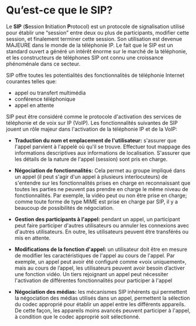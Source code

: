 # Qu’est-ce que le SIP?


  Le **SIP** (**S**ession **I**nitiation **P**rotocol) est un protocole de signalisation utilisé pour établir une “session” entre deux ou plus de participants,
  modifier cette session, et finalement terminer cette session. Son utilisation est devenue MAJEURE dans le monde de la téléphonie IP. 
  Le fait que le SIP est un standard ouvert a généré un intérêt énorme sur le marché de la téléphonie, et les constructeurs de téléphones SIP 
  ont connu une croissance phénoménale dans ce secteur.
  
  
  SIP offre toutes les potentialités des fonctionnalités de téléphonie Internet courantes telles que:
  
  * appel ou transfert multimédia
  * conférence téléphonique
  * appel en attente
  
  
  SIP peut être considéré comme le protocole d'activation des services de téléphonie et de voix sur IP (VoIP). 
  Les fonctionnalités suivantes de SIP jouent un rôle majeur dans l'activation de la téléphonie IP et de la VoIP:

  
  * **Traduction du nom et emplacement de l'utilisateur:** s'assurer que l'appel parvient à l'appelé où qu'il se trouve. Effectuer tout mappage des informations             descriptives aux informations de localisation. S'assurer que les détails de la nature de l'appel (session) sont pris en charge.

  * **Négociation de fonctionnalités:** Cela permet au groupe impliqué dans un appel (il peut s'agir d'un appel à plusieurs interlocuteurs) de s'entendre sur les           fonctionnalités prises en charge en reconnaissant que toutes les parties ne peuvent pas prendre en charge le même niveau de fonctionnalités. 
    Par exemple, la vidéo peut ou non être prise en charge; comme toute forme de type MIME est prise en charge par SIP, il y a beaucoup de possibilités de               négociation.

  * **Gestion des participants à l'appel:** pendant un appel, un participant peut faire participer d'autres utilisateurs ou annuler les connexions avec d'autres             utilisateurs. En outre, les utilisateurs peuvent être transférés ou mis en attente.

  * **Modifications de la fonction d'appel:** un utilisateur doit être en mesure de modifier les caractéristiques de l'appel au cours de l'appel. Par exemple, un appel     peut avoir été configuré comme «voix uniquement», mais au cours de l’appel, les utilisateurs peuvent avoir besoin d’activer une fonction vidéo. 
    Un tiers rejoignant    un appel peut nécessiter l'activation de différentes fonctionnalités pour participer à l'appel

  * **Négociation des médias:** les mécanismes SIP inhérents qui permettent la négociation des médias utilisés dans un appel, permettent la sélection du codec approprié     pour établir un appel entre les différents appareils. De cette façon, les appareils moins avancés peuvent participer à l'appel, à condition que le codec             approprié   soit sélectionné.
